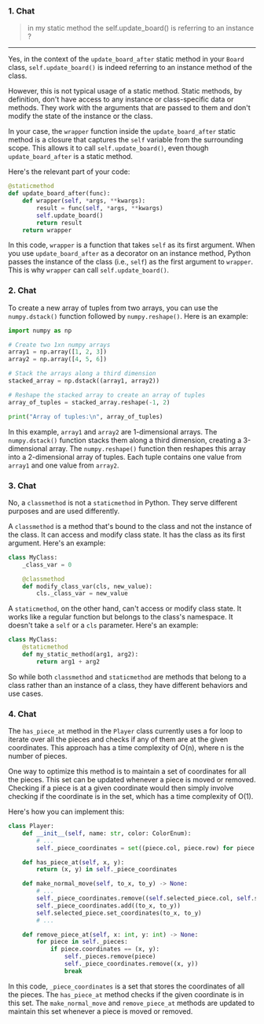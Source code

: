 ### 1. Chat 

> in my static method the self.update_board() is referring to an instance ?

---

Yes, in the context of the `update_board_after` static method in your `Board` class, `self.update_board()` is indeed referring to an instance method of the class. 

However, this is not typical usage of a static method. Static methods, by definition, don't have access to any instance or class-specific data or methods. They work with the arguments that are passed to them and don't modify the state of the instance or the class.

In your case, the `wrapper` function inside the `update_board_after` static method is a closure that captures the `self` variable from the surrounding scope. This allows it to call `self.update_board()`, even though `update_board_after` is a static method.

Here's the relevant part of your code:

```python
@staticmethod
def update_board_after(func):
    def wrapper(self, *args, **kwargs):
        result = func(self, *args, **kwargs)
        self.update_board()
        return result
    return wrapper
```

In this code, `wrapper` is a function that takes `self` as its first argument. When you use `update_board_after` as a decorator on an instance method, Python passes the instance of the class (i.e., `self`) as the first argument to `wrapper`. This is why `wrapper` can call `self.update_board()`.


### 2. Chat

To create a new array of tuples from two arrays, you can use the `numpy.dstack()` function followed by `numpy.reshape()`. Here is an example:

```python
import numpy as np

# Create two 1xn numpy arrays
array1 = np.array([1, 2, 3])
array2 = np.array([4, 5, 6])

# Stack the arrays along a third dimension
stacked_array = np.dstack((array1, array2))

# Reshape the stacked array to create an array of tuples
array_of_tuples = stacked_array.reshape(-1, 2)

print("Array of tuples:\n", array_of_tuples)
```

In this example, `array1` and `array2` are 1-dimensional arrays. The `numpy.dstack()` function stacks them along a third dimension, creating a 3-dimensional array. The `numpy.reshape()` function then reshapes this array into a 2-dimensional array of tuples. Each tuple contains one value from `array1` and one value from `array2`.

### 3. Chat

No, a `classmethod` is not a `staticmethod` in Python. They serve different purposes and are used differently.

A `classmethod` is a method that's bound to the class and not the instance of the class. It can access and modify class state. It has the class as its first argument. Here's an example:

```python
class MyClass:
    _class_var = 0

    @classmethod
    def modify_class_var(cls, new_value):
        cls._class_var = new_value
```

A `staticmethod`, on the other hand, can't access or modify class state. It works like a regular function but belongs to the class's namespace. It doesn't take a `self` or a `cls` parameter. Here's an example:

```python
class MyClass:
    @staticmethod
    def my_static_method(arg1, arg2):
        return arg1 + arg2
```

So while both `classmethod` and `staticmethod` are methods that belong to a class rather than an instance of a class, they have different behaviors and use cases.

### 4. Chat

The `has_piece_at` method in the `Player` class currently uses a for loop to iterate over all the pieces and checks if any of them are at the given coordinates. This approach has a time complexity of O(n), where n is the number of pieces.

One way to optimize this method is to maintain a set of coordinates for all the pieces. This set can be updated whenever a piece is moved or removed. Checking if a piece is at a given coordinate would then simply involve checking if the coordinate is in the set, which has a time complexity of O(1).

Here's how you can implement this:

```python
class Player:
    def __init__(self, name: str, color: ColorEnum):
        # ...
        self._piece_coordinates = set((piece.col, piece.row) for piece in self._pieces)

    def has_piece_at(self, x, y):
        return (x, y) in self._piece_coordinates

    def make_normal_move(self, to_x, to_y) -> None:
        # ...
        self._piece_coordinates.remove((self.selected_piece.col, self.selected_piece.row))
        self._piece_coordinates.add((to_x, to_y))
        self.selected_piece.set_coordinates(to_x, to_y)
        # ...

    def remove_piece_at(self, x: int, y: int) -> None:
        for piece in self._pieces:
            if piece.coordinates == (x, y):
                self._pieces.remove(piece)
                self._piece_coordinates.remove((x, y))
                break
```

In this code, `_piece_coordinates` is a set that stores the coordinates of all the pieces. The `has_piece_at` method checks if the given coordinate is in this set. The `make_normal_move` and `remove_piece_at` methods are updated to maintain this set whenever a piece is moved or removed.